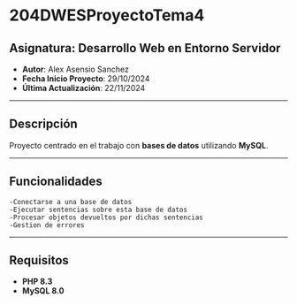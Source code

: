 # 204DWESProyectoTema4

## Asignatura: Desarrollo Web en Entorno Servidor

- **Autor**: Alex Asensio Sanchez
- **Fecha Inicio Proyecto**: 29/10/2024
- **Última Actualización**: 22/11/2024

---

## Descripción

Proyecto centrado en el trabajo con **bases de datos** utilizando **MySQL**.

---

## Funcionalidades

    -Conectarse a una base de datos
    -Ejecutar sentencias sobre esta base de datos
    -Procesar objetos devueltos por dichas sentencias
    -Gestion de errores

---

## Requisitos

- **PHP 8.3**
- **MySQL 8.0**




